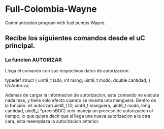# Full-Colombia-Wayne
Communication program with fuel pumps Wayne.

## Recibe los siguientes comandos desde el uC principal.

### La funcion AUTORIZAR
Llega el comando con sus respectivos datos de autorizacion:

typedef struct
{
  uint8_t lado;
  int mang;
  uint8_t modo;
  double cantidad;
} I2cAutoriza;

Ademas de cargar la informacion de autorizacion, este comando no ejecuta nada mas, y tiene solo efecto cuando se levanta una manguera.
Dentro de la funcion: int		autorizar(uint8_t ID, uint8_t manguera, uint8_t modo, long cantidad, uint8_t *precioBDC)
solo maneja un proceso de autorizacion al tiempo, lo que quiere decir que si llega una nueva autorizacion a la otra cara, esta reeemplaza la autorizacion anterior.


